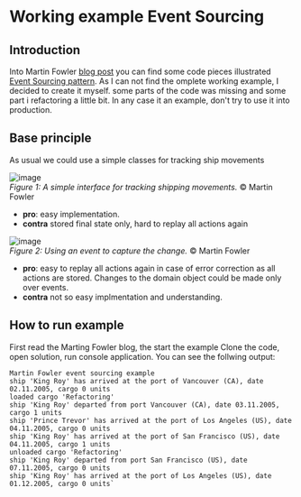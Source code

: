 # Working example Event Sourcing
## Introduction
Into Martin Fowler [blog post](https://martinfowler.com/eaaDev/EventSourcing.html) you can find some code pieces illustrated [Event Sourcing pattern](https://learn.microsoft.com/en-us/azure/architecture/patterns/event-sourcing).
As I can not find the omplete working example, I decided to create it myself. some parts of the code was missing and some part i refactoring a little bit. In any case it an example, don't try to use it into production.

## Base principle
As usual we could use a simple classes for tracking ship movements

![image](../Images/simpleService.gif)  
*Figure 1: A simple interface for tracking shipping movements.* © Martin Fowler

- **pro**: easy implementation.  
- **contra** stored final state only, hard to replay all actions again

![image](../Images/simpleEventCd.gif)  
*Figure 2: Using an event to capture the change.* © Martin Fowler

- **pro**: easy to replay all actions again in case of error correction as all actions are stored. Changes to the domain object could be made only over events.  
- **contra** not so easy implmentation and understanding.

## How to run example

First read the Marting Fowler blog, the start the example
Clone the code, open solution, run console application. You can see the follwing output:
```
Martin Fowler event sourcing example
ship 'King Roy' has arrived at the port of Vancouver (CA), date 02.11.2005, cargo 0 units
loaded cargo 'Refactoring'
ship 'King Roy' departed from port Vancouver (CA), date 03.11.2005, cargo 1 units
ship 'Prince Trevor' has arrived at the port of Los Angeles (US), date 04.11.2005, cargo 0 units
ship 'King Roy' has arrived at the port of San Francisco (US), date 04.11.2005, cargo 1 units
unloaded cargo 'Refactoring'
ship 'King Roy' departed from port San Francisco (US), date 07.11.2005, cargo 0 units
ship 'King Roy' has arrived at the port of Los Angeles (US), date 01.12.2005, cargo 0 units`
```